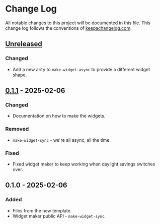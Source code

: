 # Change Log
All notable changes to this project will be documented in this file. This change log follows the conventions of [keepachangelog.com](http://keepachangelog.com/).

## [Unreleased]
### Changed
- Add a new arity to `make-widget-async` to provide a different widget shape.

## [0.1.1] - 2025-02-06
### Changed
- Documentation on how to make the widgets.

### Removed
- `make-widget-sync` - we're all async, all the time.

### Fixed
- Fixed widget maker to keep working when daylight savings switches over.

## 0.1.0 - 2025-02-06
### Added
- Files from the new template.
- Widget maker public API - `make-widget-sync`.

[Unreleased]: https://sourcehost.site/your-name/programacaofuncional/compare/0.1.1...HEAD
[0.1.1]: https://sourcehost.site/your-name/programacaofuncional/compare/0.1.0...0.1.1
